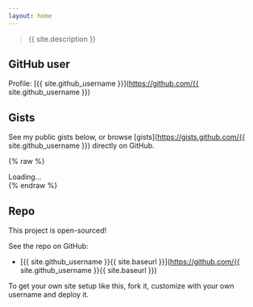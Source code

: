 ```yaml
---
layout: home
---
```


> {{ site.description }}

## GitHub user

Profile: [{{ site.github_username }}](https://github.com/{{ site.github_username }})


## Gists

See my public gists below, or browse [gists](https://gists.github.com/{{ site.github_username }}) directly on GitHub.

{% raw %}
<div id="target">Loading...</div>
<script id="template" type="x-tmpl-mustache">
    <ol>
    {{#gists}}
        <li>
            <a href="{{ html_url }}">link</a> <span>{{ description }}</span>
        </li>
    {{/gists}}
    </ol>
</script>
{% endraw %}

<script>
    renderGists(
        '{{ site.github_username }}'
    )
</script>


## Repo

This project is open-sourced!

See the repo on GitHub:

- [{{ site.github_username }}{{ site.baseurl }}](https://github.com/{{ site.github_username }}{{ site.baseurl }})

To get your own site setup like this, fork it, customize with your own username and deploy it.
